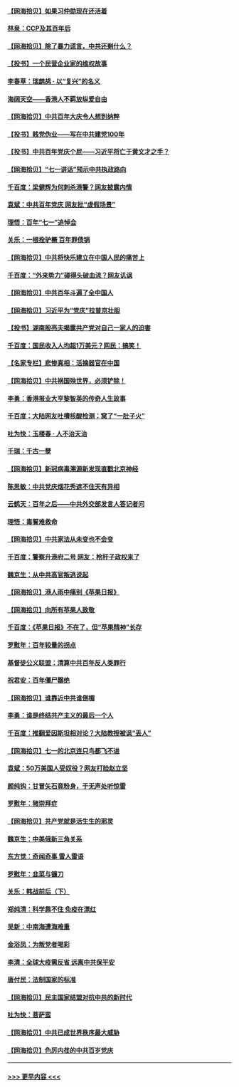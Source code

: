 #### [【网海拾贝】如果习仲勋现在还活着](../pages/nsc993/n13073410.md?t=07072252) 
#### [林泉：CCP及其百年后](../pages/nsc993/n13073226.md?t=07072252) 
#### [【网海拾贝】除了暴力谎言，中共还剩什么？](../pages/nsc993/n13071082.md?t=07072252) 
#### [【投书】一个民营企业家的维权故事](../pages/nsc993/n13070932.md?t=07072252) 
#### [李春草：瑞鹧鸪 · 以“复兴”的名义](../pages/nsc993/n13069984.md?t=07072252) 
#### [海阔天空——香港人不羁放纵爱自由](../pages/nsc993/n13069407.md?t=07072252) 
#### [【网海拾贝】中共百年大庆令人想到纳粹](../pages/nsc993/n13068483.md?t=07072252) 
#### [【投书】贱党伪业——写在中共建党100年](../pages/nsc993/n13067843.md?t=07072252) 
#### [【投书】中共百年党庆个屁——习近平将亡于黄文才之手？](../pages/nsc993/n13067425.md?t=07072252) 
#### [【网海拾贝】“七一讲话”预示中共执政路向](../pages/nsc993/n13066434.md?t=07072252) 
#### [千百度：梁健辉为何刺杀港警？网友披露内情](../pages/nsc993/n13066979.md?t=07072252) 
#### [袁斌：中共百年党庆 网友批“虚假场景”](../pages/nsc993/n13066385.md?t=07072252) 
#### [理悟：百年“七一”追悼会](../pages/nsc993/n13066106.md?t=07072252) 
#### [关乐：一根拴驴橛 百年罪债锅](../pages/nsc993/n13066089.md?t=07072252) 
#### [【网海拾贝】中共将快乐建立在中国人民的痛苦上](../pages/nsc993/n13064939.md?t=07072252) 
#### [千百度：“外来势力”碰得头破血流？网友讥讽](../pages/nsc993/n13064878.md?t=07072252) 
#### [【网海拾贝】中共百年斗遍了全中国人](../pages/nsc993/n13060020.md?t=07072252) 
#### [【网海拾贝】习近平为“党庆”拉普京壮胆](../pages/nsc993/n13057781.md?t=07072252) 
#### [【投书】湖南殷亮夫揭露共产党对自己一家人的迫害](../pages/nsc993/n13057744.md?t=07072252) 
#### [千百度：国民收入人均超1万美元？网民：搞笑！](../pages/nsc993/n13057692.md?t=07072252) 
#### [【名家专栏】悲惨真相：活摘器官在中国](../pages/nsc993/n13056611.md?t=07072252) 
#### [【网海拾贝】中共祸国殃世界，必须铲除！](../pages/nsc993/n13056011.md?t=07072252) 
#### [李勇：香港报业大亨黎智英的传奇人生故事](../pages/nsc993/n13055258.md?t=07072252) 
#### [千百度：大陆网友吐槽核酸检测：窝了“一肚子火”](../pages/nsc993/n13055194.md?t=07072252) 
#### [吐为快：玉楼春 · 人不治天治](../pages/nsc993/n13054028.md?t=07072252) 
#### [千瑞：千古一孽](../pages/nsc993/n13054016.md?t=07072252) 
#### [【网海拾贝】新冠病毒溯源新发现直戳北京神经](../pages/nsc993/n13052425.md?t=07072252) 
#### [陈思敏：中共党庆烟花秀遮不住天有异相](../pages/nsc993/n13052020.md?t=07072252) 
#### [云鹤天：百年之后——中共外交部发言人答记者问](../pages/nsc993/n13051604.md?t=07072252) 
#### [理悟：毒誓难救命](../pages/nsc993/n13051601.md?t=07072252) 
#### [【网海拾贝】中共家法从未变也不会变](../pages/nsc993/n13050366.md?t=07072252) 
#### [千百度：警察升港府二号 网友：枪杆子政权来了](../pages/nsc993/n13050261.md?t=07072252) 
#### [魏京生：从中共高官叛逃说起](../pages/nsc993/n13048997.md?t=07072252) 
#### [【网海拾贝】港人雨中痛别《苹果日报》](../pages/nsc993/n13048941.md?t=07072252) 
#### [【网海拾贝】向所有苹果人致敬](../pages/nsc993/n13046795.md?t=07072252) 
#### [千百度：《苹果日报》不在了，但“苹果精神”长存](../pages/nsc993/n13046703.md?t=07072252) 
#### [罗慰年：百年较量的拐点](../pages/nsc993/n13046542.md?t=07072252) 
#### [基督徒公义联盟：清算中共百年反人类罪行](../pages/nsc993/n13046499.md?t=07072252) 
#### [祝君安：百年僵尸罄绝](../pages/nsc993/n13045595.md?t=07072252) 
#### [【网海拾贝】谁靠近中共谁倒楣](../pages/nsc993/n13044667.md?t=07072252) 
#### [李勇：谁是终结共产主义的最后一个人](../pages/nsc993/n13044397.md?t=07072252) 
#### [千百度：推翻爱因斯坦相对论？大陆教授被讽“丢人”](../pages/nsc993/n13043908.md?t=07072252) 
#### [【网海拾贝】七一的北京连只鸟都飞不进](../pages/nsc993/n13041377.md?t=07072252) 
#### [袁斌：50万美国人受奴役？网友打脸赵立坚](../pages/nsc993/n13041330.md?t=07072252) 
#### [颜纯钩：甘冒矢石竟粉身，于无声处听惊雷](../pages/nsc993/n13041140.md?t=07072252) 
#### [罗慰年：猪崇拜症](../pages/nsc993/n13041071.md?t=07072252) 
#### [【网海拾贝】共产党就是活生生的邪灵](../pages/nsc993/n13036627.md?t=07072252) 
#### [魏京生：中美俄新三角关系](../pages/nsc993/n13035986.md?t=07072252) 
#### [东方觉：奇闻奇事 雷人雷语](../pages/nsc993/n13035878.md?t=07072252) 
#### [罗慰年：韭菜与镰刀](../pages/nsc993/n13034374.md?t=07072252) 
#### [关乐：韩战前后（下）](../pages/nsc993/n13034113.md?t=07072252) 
#### [郑纯清：科学靠不住 免疫在漂红](../pages/nsc993/n13034093.md?t=07072252) 
#### [吴新：中南海遭海难重](../pages/nsc993/n13034084.md?t=07072252) 
#### [金浴凤：为叛党者喝彩](../pages/nsc993/n13034058.md?t=07072252) 
#### [李清：全球大疫需反省 远离中共保平安](../pages/nsc993/n13033784.md?t=07072252) 
#### [唐付民：法制国家的标准](../pages/nsc993/n13032944.md?t=07072252) 
#### [【网海拾贝】民主国家结盟对抗中共的新时代](../pages/nsc993/n13031717.md?t=07072252) 
#### [吐为快：菩萨蛮](../pages/nsc993/n13030033.md?t=07072252) 
#### [【网海拾贝】中共已成世界秩序最大威胁](../pages/nsc993/n13028138.md?t=07072252) 
#### [【网海拾贝】色厉内荏的中共百岁党庆](../pages/nsc993/n13025582.md?t=07072252) 

----
#### [ >>> 更早内容 <<< ](../indexes/nsc993-earlier.md)
